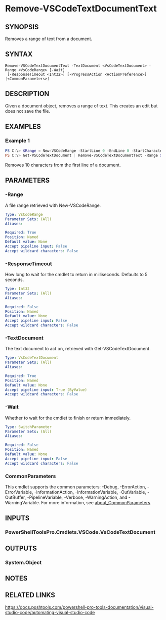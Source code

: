 ﻿---
external help file: PowerShellProTools.VSCode.dll-Help.xml
Module Name: PowerShellProTools.VSCode
online version:
schema: 2.0.0
---

# Remove-VSCodeTextDocumentText

## SYNOPSIS
Removes a range of text from a document.

## SYNTAX

```
Remove-VSCodeTextDocumentText -TextDocument <VsCodeTextDocument> -Range <VsCodeRange> [-Wait]
 [-ResponseTimeout <Int32>] [-ProgressAction <ActionPreference>] [<CommonParameters>]
```

## DESCRIPTION
Given a document object, removes a range of text. This creates an edit but does not save the file.

## EXAMPLES

### Example 1
```powershell
PS C:\> $Range = New-VSCodeRange -StartLine 0 -EndLine 0 -StartCharacter 0 -EndCharacter 10
PS C:\> Get-VSCodeTextDocument | Remove-VSCodeTextDocumentText -Range $Range
```

Removes 10 characters from the first line of a document.

## PARAMETERS

### -Range
A file range retrieved with New-VSCodeRange.

```yaml
Type: VsCodeRange
Parameter Sets: (All)
Aliases:

Required: True
Position: Named
Default value: None
Accept pipeline input: False
Accept wildcard characters: False
```

### -ResponseTimeout
How long to wait for the cmdlet to return in milliseconds. Defaults to 5 seconds.

```yaml
Type: Int32
Parameter Sets: (All)
Aliases:

Required: False
Position: Named
Default value: None
Accept pipeline input: False
Accept wildcard characters: False
```

### -TextDocument
The text document to act on, retrieved with Get-VSCodeTextDocument.

```yaml
Type: VsCodeTextDocument
Parameter Sets: (All)
Aliases:

Required: True
Position: Named
Default value: None
Accept pipeline input: True (ByValue)
Accept wildcard characters: False
```

### -Wait
Whether to wait for the cmdlet to finish or return immediately.

```yaml
Type: SwitchParameter
Parameter Sets: (All)
Aliases:

Required: False
Position: Named
Default value: None
Accept pipeline input: False
Accept wildcard characters: False
```

### CommonParameters
This cmdlet supports the common parameters: -Debug, -ErrorAction, -ErrorVariable, -InformationAction, -InformationVariable, -OutVariable, -OutBuffer, -PipelineVariable, -Verbose, -WarningAction, and -WarningVariable. For more information, see [about_CommonParameters](http://go.microsoft.com/fwlink/?LinkID=113216).

## INPUTS

### PowerShellToolsPro.Cmdlets.VSCode.VsCodeTextDocument

## OUTPUTS

### System.Object

## NOTES

## RELATED LINKS
https://docs.poshtools.com/powershell-pro-tools-documentation/visual-studio-code/automating-visual-studio-code